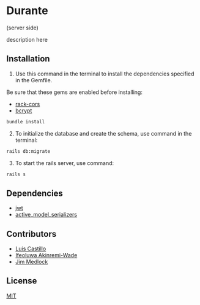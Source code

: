 # Durante 

(server side) 

description here

## Installation

1. Use this command in the terminal to install the dependencies specified in the Gemfile.

Be sure that these gems are enabled before installing:

* [rack-cors](https://github.com/cyu/rack-cors)
* [bcrypt](https://github.com/bcrypt-ruby/bcrypt-ruby)

```bash
bundle install
```

2. To initialize the database and create the schema, use command in the terminal:

```bash
rails db:migrate
```

3. To start the rails server, use command:

```bash
rails s
```

## Dependencies

* [jwt](https://github.com/jwt/ruby-jwt)
* [active_model_serializers](https://api.rubyonrails.org/classes/ActiveModel/Serialization.html)

## Contributors
* [Luis Castillo](https://github.com/LuisCastilloKC) 
* [Ifeoluwa Akinremi-Wade](https://github.com/IfeAkiWad)
* [Jim Medlock](https://github.com/jdmedlock)

## License
[MIT](https://choosealicense.com/licenses/mit/)